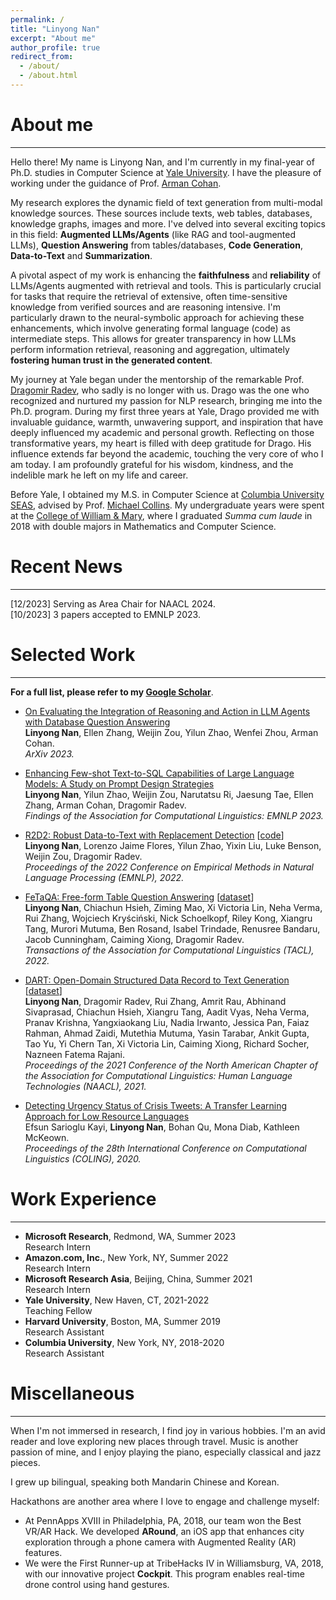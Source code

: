 ```yaml
---
permalink: /
title: "Linyong Nan"
excerpt: "About me"
author_profile: true
redirect_from:
  - /about/
  - /about.html
---
```


About me
=====
_____

Hello there! My name is Linyong Nan, and I'm currently in my final-year of Ph.D. studies in Computer Science at [Yale University](https://cpsc.yale.edu/). I have the pleasure of working under the guidance of Prof. [Arman Cohan](https://armancohan.com/).

My research explores the dynamic field of text generation from multi-modal knowledge sources. These sources include texts, web tables, databases, knowledge graphs, images and more. I've delved into several exciting topics in this field: **Augmented LLMs/Agents** (like RAG and tool-augmented LLMs), **Question Answering** from tables/databases, **Code Generation**, **Data-to-Text** and **Summarization**. 

A pivotal aspect of my work is enhancing the **faithfulness** and **reliability** of LLMs/Agents augmented with retrieval and tools. This is particularly crucial for tasks that require the retrieval of extensive, often time-sensitive knowledge from verified sources and are reasoning intensive. I'm particularly drawn to the neural-symbolic approach for achieving these enhancements, which involve generating formal language (code) as intermediate steps. This allows for greater transparency in how LLMs perform information retrieval, reasoning and aggregation, ultimately **fostering human trust in the generated content**. 

My journey at Yale began under the mentorship of the remarkable Prof. [Dragomir Radev](http://www.cs.yale.edu/homes/radev/), who sadly is no longer with us. Drago was the one who recognized and nurtured my passion for NLP research, bringing me into the Ph.D. program. During my first three years at Yale, Drago provided me with invaluable guidance, warmth, unwavering support, and inspiration that have deeply influenced my academic and personal growth. Reflecting on those transformative years, my heart is filled with deep gratitude for Drago. His influence extends far beyond the academic, touching the very core of who I am today. I am profoundly grateful for his wisdom, kindness, and the indelible mark he left on my life and career.

Before Yale, I obtained my M.S. in Computer Science at [Columbia University SEAS](https://engineering.columbia.edu/), advised by Prof. [Michael Collins](http://www.cs.columbia.edu/~mcollins/). My undergraduate years were spent at the [College of William & Mary](https://www.wm.edu/), where I graduated *Summa cum laude* in 2018 with double majors in Mathematics and Computer Science.

Recent News
=====
_____
[12/2023] Serving as Area Chair for NAACL 2024.\
[10/2023] 3 papers accepted to EMNLP 2023.


Selected Work
=====
_____

**For a full list, please refer to my [Google Scholar](https://scholar.google.com/citations?user=b-HaNvYAAAAJ&hl=en)**. 

* [On Evaluating the Integration of Reasoning and Action in LLM Agents with Database Question Answering](https://arxiv.org/abs/2311.09721) \
**Linyong Nan**, Ellen Zhang, Weijin Zou, Yilun Zhao, Wenfei Zhou, Arman Cohan. \
*ArXiv 2023.*


* [Enhancing Few-shot Text-to-SQL Capabilities of Large Language Models: A Study on Prompt Design Strategies](https://aclanthology.org/2023.findings-emnlp.996.pdf) \
**Linyong Nan**, Yilun Zhao, Weijin Zou, Narutatsu Ri, Jaesung Tae, Ellen Zhang, Arman Cohan, Dragomir Radev. \
*Findings of the Association for Computational Linguistics: EMNLP 2023.*

* [R2D2: Robust Data-to-Text with Replacement Detection](https://preview.aclanthology.org/emnlp-22-ingestion/2022.emnlp-main.464/) [[code](https://github.com/Yale-LILY/r2d2)] \
**Linyong Nan**, Lorenzo Jaime Flores, Yilun Zhao, Yixin Liu, Luke Benson, Weijin Zou, Dragomir Radev. \
*Proceedings of the 2022 Conference on Empirical Methods in Natural Language Processing (EMNLP), 2022.*

* [FeTaQA: Free-form Table Question Answering](https://direct.mit.edu/tacl/article/doi/10.1162/tacl_a_00446/109273/FeTaQA-Free-form-Table-Question-Answering) [[dataset](https://github.com/Yale-LILY/FeTaQA)] \
**Linyong Nan**, Chiachun Hsieh, Ziming Mao, Xi Victoria Lin, Neha Verma, Rui Zhang, Wojciech Kryściński, Nick Schoelkopf, Riley Kong, Xiangru Tang, Murori Mutuma, Ben Rosand, Isabel Trindade, Renusree Bandaru, Jacob Cunningham, Caiming Xiong, Dragomir Radev. \
*Transactions of the Association for Computational Linguistics (TACL), 2022.*

* [DART: Open-Domain Structured Data Record to Text Generation](https://aclanthology.org/2021.naacl-main.37/) [[dataset](https://github.com/Yale-LILY/dart)] \
**Linyong Nan**, Dragomir Radev, Rui Zhang, Amrit Rau, Abhinand Sivaprasad, Chiachun Hsieh, Xiangru Tang, Aadit Vyas, Neha Verma, Pranav Krishna, Yangxiaokang Liu, Nadia Irwanto, Jessica Pan, Faiaz Rahman, Ahmad Zaidi, Mutethia Mutuma, Yasin Tarabar, Ankit Gupta, Tao Yu, Yi Chern Tan, Xi Victoria Lin, Caiming Xiong, Richard Socher, Nazneen Fatema Rajani. \
*Proceedings of the 2021 Conference of the North American Chapter of the Association for Computational Linguistics: Human Language Technologies (NAACL), 2021.*

* [Detecting Urgency Status of Crisis Tweets: A Transfer Learning Approach for Low Resource Languages](https://aclanthology.org/2020.coling-main.414/) \
Efsun Sarioglu Kayi, **Linyong Nan**, Bohan Qu, Mona Diab, Kathleen McKeown. \
*Proceedings of the 28th International Conference on Computational Linguistics (COLING), 2020.*


Work Experience
=====
_____

* **Microsoft Research**, Redmond, WA, Summer 2023 \
Research Intern
* **Amazon.com, Inc.**, New York, NY, Summer 2022 \
Research Intern
* **Microsoft Research Asia**, Beijing, China, Summer 2021 \
Research Intern
* **Yale University**, New Haven, CT, 2021-2022 \
Teaching Fellow
* **Harvard University**, Boston, MA, Summer 2019 \
Research Assistant
* **Columbia University**, New York, NY, 2018-2020 \
Research Assistant

Miscellaneous
=====
_____
When I'm not immersed in research, I find joy in various hobbies. I'm an avid reader and love exploring new places through travel. Music is another passion of mine, and I enjoy playing the piano, especially classical and jazz pieces.

I grew up bilingual, speaking both Mandarin Chinese and Korean.

Hackathons are another area where I love to engage and challenge myself:

* At PennApps XVIII in Philadelphia, PA, 2018, our team won the Best VR/AR Hack. We developed **ARound**, an iOS app that enhances city exploration through a phone camera with Augmented Reality (AR) features.
* We were the First Runner-up at TribeHacks IV in Williamsburg, VA, 2018, with our innovative project **Cockpit**. This program enables real-time drone control using hand gestures.

